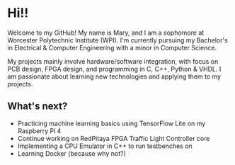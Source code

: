 # Hi!!
Welcome to my GitHub! My name is Mary, and I am a sophomore at Worcester Polytechnic Institute (WPI). I'm currently pursuing my Bachelor's in Electrical & Computer Engineering with a minor in Computer Science.

My projects mainly involve hardware/software integration, with focus on PCB design, FPGA design, and programming in C, C++, Python & VHDL. I am passionate about learning new technologies and applying them to my projects.


## What's next?
* Practicing machine learning basics using TensorFlow Lite on my Raspberry Pi 4
* Continue working on RedPitaya FPGA Traffic Light Controller core
* Implementing a CPU Emulator in C++ to run testbenches on
* Learning Docker (because why not?)
